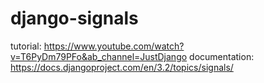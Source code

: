 # django-signals

tutorial: https://www.youtube.com/watch?v=T6PyDm79PFo&ab_channel=JustDjango
documentation: https://docs.djangoproject.com/en/3.2/topics/signals/